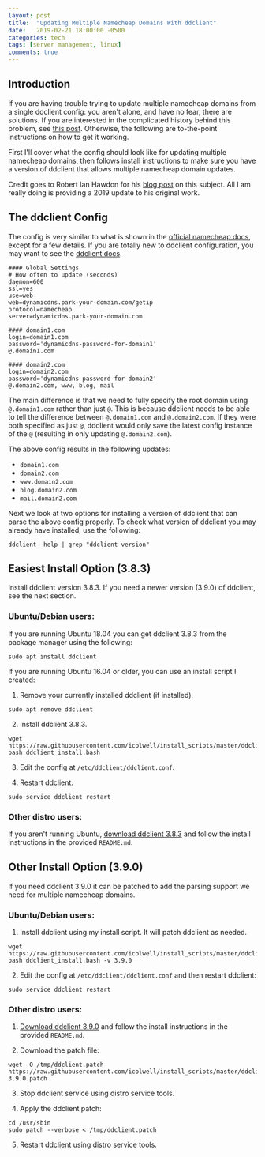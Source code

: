 ```yaml
---
layout: post
title:  "Updating Multiple Namecheap Domains With ddclient"
date:   2019-02-21 18:00:00 -0500
categories: tech
tags: [server management, linux]
comments: true
---
```

## Introduction

If you are having trouble trying to update multiple namecheap domains from a single ddclient config: you aren't alone, and have no fear, there are solutions.
If you are interested in the complicated history behind this problem, see [this post](updating-multiple-namecheap-domains-with-ddclient-a-history).
Otherwise, the following are to-the-point instructions on how to get it working.

First I'll cover what the config should look like for updating multiple namecheap domains, then follows install instructions to make sure you have a version of ddclient that allows multiple namecheap domain updates.

Credit goes to Robert Ian Hawdon for his [blog post](https://robertianhawdon.me.uk/2010/09/03/making-ddclient-work-with-multiple-domains-on-namecheap/) on this subject.
All I am really doing is providing a 2019 update to his original work.

## The ddclient Config

The config is very similar to what is shown in the [official namecheap docs](https://www.namecheap.com/support/knowledgebase/article.aspx/583/11/how-do-i-configure-ddclient), except for a few details.
If you are totally new to ddclient configuration, you may want to see the [ddclient docs](https://sourceforge.net/p/ddclient/wiki/usage/).

```
#### Global Settings
# How often to update (seconds)
daemon=600
ssl=yes
use=web
web=dynamicdns.park-your-domain.com/getip
protocol=namecheap
server=dynamicdns.park-your-domain.com

#### domain1.com
login=domain1.com
password='dynamicdns-password-for-domain1'
@.domain1.com

#### domain2.com
login=domain2.com
password='dynamicdns-password-for-domain2'
@.domain2.com, www, blog, mail
```

The main difference is that we need to fully specify the root domain using `@.domain1.com` rather than just `@`.
This is because ddclient needs to be able to tell the difference between `@.domain1.com` and `@.domain2.com`.
If they were both specified as just `@`, ddclient would only save the latest config instance of the `@` (resulting in only updating `@.domain2.com`).

The above config results in the following updates:
- `domain1.com`
- `domain2.com`
- `www.domain2.com`
- `blog.domain2.com`
- `mail.domain2.com`

Next we look at two options for installing a version of ddclient that can parse the above config properly.
To check what version of ddclient you may already have installed, use the following:
```
ddclient -help | grep "ddclient version"
```

## Easiest Install Option (3.8.3)
Install ddclient version 3.8.3. If you need a newer version (3.9.0) of ddclient, see the next section.

### Ubuntu/Debian users:
If you are running Ubuntu 18.04 you can get ddclient 3.8.3 from the package manager using the following:
```
sudo apt install ddclient
```

If you are running Ubuntu 16.04 or older, you can use an install script I created:
1. Remove your currently installed ddclient (if installed).
```
sudo apt remove ddclient
```

2. Install ddclient 3.8.3.
```
wget https://raw.githubusercontent.com/icolwell/install_scripts/master/ddclient_install.bash
bash ddclient_install.bash
```

3. Edit the config at `/etc/ddclient/ddclient.conf`.

4. Restart ddclient.
```
sudo service ddclient restart
```

### Other distro users:

If you aren't running Ubuntu, [download ddclient 3.8.3](https://github.com/ddclient/ddclient/archive/v3.8.3.tar.gz) and follow the install instructions in the provided `README.md`.

## Other Install Option (3.9.0)
If you need ddclient 3.9.0 it can be patched to add the parsing support we need for multiple namecheap domains.

### Ubuntu/Debian users:

1. Install ddclient using my install script. It will patch ddclient as needed.
```
wget https://raw.githubusercontent.com/icolwell/install_scripts/master/ddclient_install.bash
bash ddclient_install.bash -v 3.9.0
```

2. Edit the config at `/etc/ddclient/ddclient.conf` and then restart ddclient:
```
sudo service ddclient restart
```

### Other distro users:

1. [Download ddclient 3.9.0](https://github.com/ddclient/ddclient/archive/v3.9.0.tar.gz) and follow the install instructions in the provided `README.md`.

2. Download the patch file:
```
wget -O /tmp/ddclient.patch https://raw.githubusercontent.com/icolwell/install_scripts/master/ddclient-3.9.0.patch
```

3. Stop ddclient service using distro service tools.

4. Apply the ddclient patch:
```
cd /usr/sbin
sudo patch --verbose < /tmp/ddclient.patch
```

5. Restart ddclient using distro service tools.
